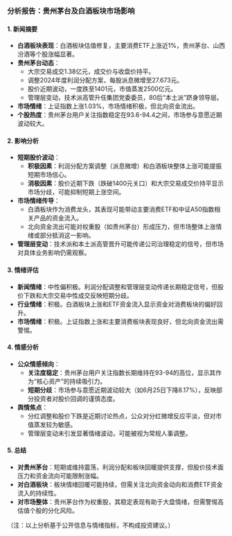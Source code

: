 ### 分析报告：贵州茅台及白酒板块市场影响

#### 1. 新闻摘要
- **白酒板块表现**：白酒板块估值修复，主要消费ETF上涨近1%，贵州茅台、山西汾酒等个股涨幅显著。
- **贵州茅台动态**：
  - 大宗交易成交1.38亿元，成交价与收盘价持平。
  - 调整2024年度利润分配方案，每股派息微增至27.673元。
  - 股价近期波动，一度跌至1401元，市值蒸发2500亿元。
  - 管理层变动，技术派高管升任集团党委委员，80后“本土派”跻身领导层。
- **市场情绪**：上证指数上涨1.03%，市场情绪积极，但北向资金流出。
- **个股热度**：贵州茅台用户关注指数稳定在93.6-94.4之间，市场参与意愿近期波动较大。

#### 2. 影响分析
- **短期股价波动**：
  - **积极因素**：利润分配方案调整（派息微增）和白酒板块整体上涨可能提振短期市场信心。
  - **消极因素**：股价近期下跌（跌破1400元关口）和大宗交易成交价持平显示市场分歧，可能抑制短期上涨空间。
- **市场情绪传导**：
  - 白酒板块作为消费龙头，其表现可能带动主要消费ETF和中证A50指数相关产品的资金流入。
  - 北向资金流出可能对权重股（如贵州茅台）形成压力，但市场整体上涨情绪或部分抵消这一影响。
- **管理层变动**：技术派和本土派高管晋升可能传递公司治理稳定的信号，但市场对具体业务影响仍需观察。

#### 3. 情绪评估
- **新闻情绪**：中性偏积极。利润分配调整和管理层变动传递长期稳定信号，但股价下跌和大宗交易中性成交反映短期分歧。
- **行业情绪**：积极。白酒板块上涨和ETF资金流入显示资金对消费板块的偏好回升。
- **市场情绪**：积极。上证指数上涨和主要消费板块表现良好，但北向资金流出需警惕。

#### 4. 情感分析
- **公众情感倾向**：
  - **关注度稳定**：贵州茅台用户关注指数长期维持在93-94的高位，显示其作为“核心资产”的持续吸引力。
  - **短期分歧**：市场参与意愿近期波动较大（如6月25日下降8.17%），反映部分投资者对股价回调的谨慎态度。
- **舆情焦点**：
  - 分红调整和股价下跌是近期讨论热点，公众对分红微增反应平淡，但对市值蒸发较为敏感。
  - 管理层变动未引发显著情绪波动，可能被视为常规人事调整。

#### 5. 总结
- **对贵州茅台**：短期或维持震荡，利润分配和板块回暖提供支撑，但股价技术面压力和资金流向可能限制涨幅。
- **对白酒板块**：板块情绪回暖可能持续，但需关注北向资金动向和消费ETF资金流入的持续性。
- **对市场整体**：贵州茅台作为权重股，其稳定表现有助于大盘情绪，但需警惕高估值个股的分化风险。

（注：以上分析基于公开信息与情绪指标，不构成投资建议。）